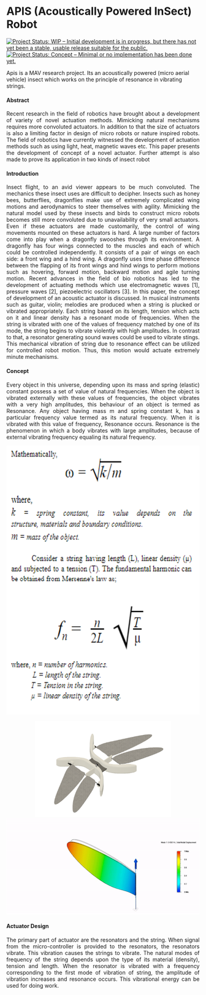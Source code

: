 # APIS (Acoustically Powered InSect) Robot
[![Project Status: WIP – Initial development is in progress, but there has not yet been a stable, usable release suitable for the public.](https://www.repostatus.org/badges/latest/wip.svg)](https://www.repostatus.org/#wip)
[![Project Status: Concept – Minimal or no implementation has been done yet.](https://www.repostatus.org/badges/latest/concept.svg)](https://www.repostatus.org/#concept)

Apis is a MAV research project. Its an acoustically powered (micro aerial vehicle) insect which works on the principle of resonance in vibrating strings.

#### Abstract

<p align="justify">
Recent research in the field of robotics have brought about a development of variety of novel actuation methods. Mimicking natural mechanisms requires more convoluted actuators. In addition to that the size of actuators is also a limiting factor in design of micro robots or nature inspired robots. The field of robotics have currently witnessed the development of actuation methods such as using light, heat, magnetic waves etc. This paper presents the development of concept of a novel actuator. Further attempt is also made to prove its application in two kinds of insect robot

  </p>
  
#### Introduction
<p align="justify">
Insect flight, to an avid viewer appears to be much convoluted. The mechanics these insect uses are difficult to decipher. 
Insects such as honey bees, butterflies, dragonflies make use of extremely complicated wing motions and aerodynamics to steer themselves with agility.  Mimicking the natural model used by these insects and birds to construct micro robots becomes still more convoluted due to unavailability of very small actuators. Even if these actuators are made customarily, the control of wing movements mounted on these actuators is hard. 
A large number of factors come into play when a dragonfly swooshes through its environment. A dragonfly has four wings connected to the muscles and each of which could be controlled independently. It consists of a pair of wings on each side: a front wing and a hind wing. A dragonfly uses time phase difference between the flapping of its front wings and hind wings to perform motions such as hovering, forward motion, backward motion and agile turning motion. 
Recent advances in the field of bio robotics has led to the development of actuating methods which use electromagnetic waves [1], pressure waves [2], piezoelectric oscillators [3].
In this paper, the concept of development of an acoustic actuator is discussed. In musical instruments such as guitar, violin; melodies are produced when a string is plucked or vibrated appropriately. Each string based on its length, tension which acts on it and linear density has a resonant mode of frequencies. When the string is vibrated with one of the values of frequency matched by one of its mode, the string begins to vibrate violently with high amplitudes.
In contrast to that, a resonator generating sound waves could be used to vibrate stings. This mechanical vibration of string due to resonance effect can be utilized for controlled robot motion.
Thus, this motion would actuate extremely minute mechanisms.

</p>

#### Concept
<p align="justify">
Every object in this universe, depending upon its mass and spring (elastic) constant possess a set of value of natural frequencies. When the object is vibrated externally with these values of frequencies, the object vibrates with a very high amplitudes, this behaviour of an object is termed as Resonance. Any object having mass m and spring constant k, has a particular frequency value termed as its natural frequency. When it is vibrated with this value of frequency, Resonance occurs. Resonance is the phenomenon in which a body vibrates with large amplitudes, because of  external vibrating frequency equaling its natural frequency. 
</p>

<p align="center">
  <img src="https://github.com/Pruthvi-Sanghavi/APIS-Acoustically_Powered_InSect/blob/master/math.png" height="700px"/>
  </p>
  
  <p align="center">
  <img src="https://github.com/Pruthvi-Sanghavi/APIS-Acoustically_Powered_InSect/blob/master/apis.png" height="250px"/>
  <img src="https://github.com/Pruthvi-Sanghavi/APIS-Acoustically_Powered_InSect/blob/master/apis-analysis.gif" height="250px"/>
</p>


#### Actuator Design
<p align="justify">
  The primary part of actuator are the resonators and the string. When signal from the micro-controller is provided to the resonators, the resonators vibrate. This vibration causes the strings to vibrate. The natural modes of frequency of the string depends upon the type of its material (density), tension and length. When the resonator is vibrated with a frequency corresponding to the first mode of vibration of string, the amplitude of vibration increases and resonance occurs. This vibrational energy can be used for doing work.
</p>
